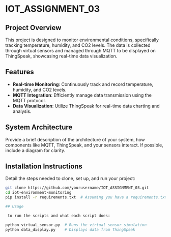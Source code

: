 # IOT_ASSIGNMENT_03


## Project Overview
This project is designed to monitor environmental conditions, specifically tracking temperature, humidity, and CO2 levels. The data is collected through virtual sensors and managed through MQTT to be displayed on ThingSpeak, showcasing real-time data visualization.

## Features
- **Real-time Monitoring**: Continuously track and record temperature, humidity, and CO2 levels.
- **MQTT Integration**: Efficiently manage data transmission using the MQTT protocol.
- **Data Visualization**: Utilize ThingSpeak for real-time data charting and analysis.

## System Architecture
Provide a brief description of the architecture of your system, how components like MQTT, ThingSpeak, and your sensors interact. If possible, include a diagram for clarity.

## Installation Instructions
Detail the steps needed to clone, set up, and run your project:

```bash
git clone https://github.com/yourusername/IOT_ASSIGNMENT_03.git
cd iot-environment-monitoring
pip install -r requirements.txt  # Assuming you have a requirements.txt

## Usage

 to run the scripts and what each script does:

python virtual_sensor.py  # Runs the virtual sensor simulation
python data_display.py    # Displays data from ThingSpeak
